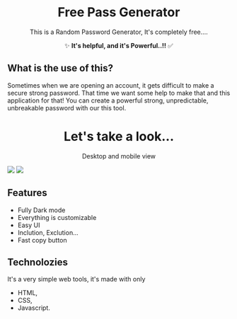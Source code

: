 <div align="center">
  <h1>Free Pass Generator</h1>
</div>
<div align="center">
  <p>This is a Random Password Generator, It's completely free....</p>
  <p>✨ <strong>It's helpful, and it's Powerful..!!</strong> ✅</p>
</div>

<h2> What is the use of this? </h2>
<p>Sometimes when we are opening an account, it gets difficult to make a secure strong password. That time we want some help to make that and this application for that! You can create a powerful strong, unpredictable, unbreakable password with our this tool.</p>

<div align="center">
  <h1>Let's take a look...</h1>
  <p>Desktop and mobile view</p>
</div>


<img src="https://github.com/user-attachments/assets/8088bc9e-9e12-4912-9ba0-42ea852585c4" >

<img src="https://github.com/user-attachments/assets/9f56f6c0-1d27-4cfc-bcc5-79683d80a273" >


## Features

- Fully Dark mode
- Everything is customizable
- Easy UI
- Inclution, Exclution...
- Fast copy button


## Technolozies
It's a very simple web tools, it's made with only 
- HTML,
- CSS,
- Javascript.
